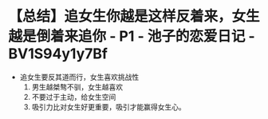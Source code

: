 # 【总结】追女生你越是这样反着来，女生越是倒着来追你 - P1 - 池子的恋爱日记 - BV1S94y1y7Bf

-   追女生要反其道而行，女生喜欢挑战性
    1.  男生越桀骜不驯，女生越喜欢
    2.  不要过于主动，给女生空间
    3.  吸引力比对女生好更重要，吸引才能赢得女生心。
